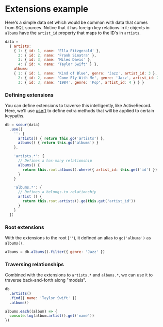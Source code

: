 # Extensions example

Here's a simple data set which would be common with data that comes from SQL
sources. Notice that it has foreign key relations in it: objects in `albums`
have the `artist_id` property that maps to the ID's in `artists`.

```js
data =
  { artists:
    { 1: { id: 1, name: 'Ella Fitzgerald' },
      2: { id: 2, name: 'Frank Sinatra' },
      3: { id: 3, name: 'Miles Davis' },
      4: { id: 4, name: 'Taylor Swift' } },
    albums:
    { 1: { id: 1, name: 'Kind of Blue', genre: 'Jazz', artist_id: 3 },
      2: { id: 2, name: 'Come Fly With Me', genre: 'Jazz', artist_id: 2 },
      3: { id: 3, name: '1984', genre: 'Pop', artist_id: 4 } } }
```

### Defining extensions

You can define extensions to traverse this intelligently, like ActiveRecord.
Here, we'll use [use()](../README.md#use) to define extra methods that will
be applied to certain keypaths.

```js
db = scour(data)
  .use({
    '': {
      artists() { return this.go('artists') },
      albums() { return this.go('albums') }
    },

    'artists.*': {
      // Defines a has-many relationship
      albums() {
        return this.root.albums().where({ artist_id: this.get('id') })
      }
    }

    'albums.*': {
      // Defines a belongs-to relationship
      artist () {
        return this.root.artists().go(this.get('artist_id'))
      }
    }
  })
```

### Root extensions

With the extensions to the root (`''`), it defined an alias to `go('albums')`
as `albums()`.

```js
albums = db.albums().filter({ genre: 'Jazz' })
```

### Traversing relationships

Combined with the extensions to `artists.*` and `albums.*`, we can use it to
traverse back-and-forth along "models".

```js
db
  .artists()
  .find({ name: 'Taylor Swift' })
  .albums()
```

```js
albums.each((album) => {
  console.log(album.artist().get('name'))
})
```
